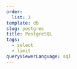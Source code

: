 ```yaml
---
order:
  list: 3
template: db
slug: postgres
title: PostgreSQL
tags:
  - select
  - limit
queryViewerLanguage: sql
---
```

